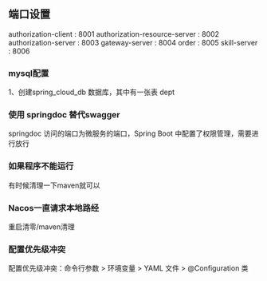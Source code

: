 

## 端口设置

authorization-client          : 8001
authorization-resource-server : 8002
authorization-server          : 8003
gateway-server         : 8004
order                  : 8005
skill-server           : 8006




### mysql配置

1、创建spring_cloud_db 数据库，其中有一张表  dept

### 使用 springdoc 替代swagger

springdoc 访问的端口为微服务的端口，Spring Boot 中配置了权限管理，需要进行放行


### 如果程序不能运行

有时候清理一下maven就可以


### Nacos一直请求本地路经

重启清零/maven清理

### 配置优先级冲突

‌配置优先级冲突‌：命令行参数 > 环境变量 > YAML 文件 > @Configuration 类


